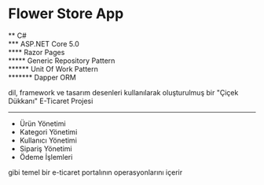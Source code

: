 # Flower Store App

** C#
<br>
*** ASP.NET Core 5.0
<br>
**** Razor Pages
<br>
***** Generic Repository Pattern
<br>
****** Unit Of Work Pattern
<br>
******* Dapper ORM
<br>

dil, framework ve tasarım desenleri kullanılarak oluşturulmuş bir "Çiçek Dükkanı" E-Ticaret Projesi

<hr>

<ul>
    <li>Ürün Yönetimi</li>
    <li>Kategori Yönetimi</li>
    <li>Kullanıcı Yönetimi</li>
    <li>Sipariş Yönetimi</li>
    <li>Ödeme İşlemleri</li>
</ul>

gibi temel bir e-ticaret portalının operasyonlarını içerir
